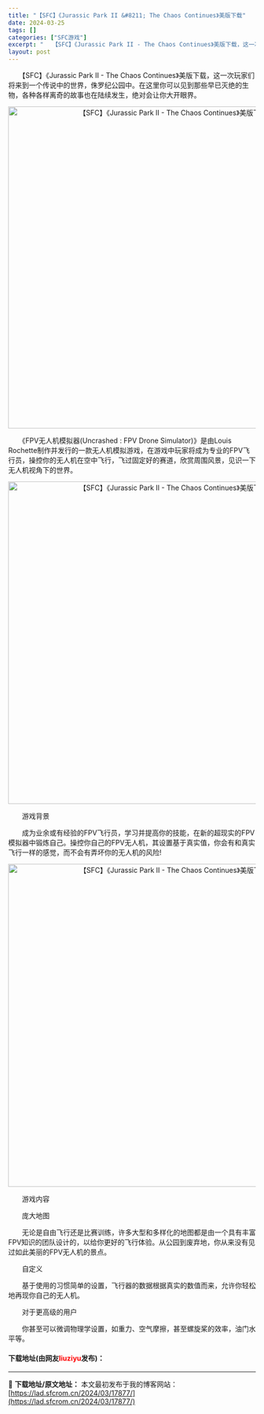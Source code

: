 ```yaml
---
title: "【SFC】《Jurassic Park II &#8211; The Chaos Continues》美版下载"
date: 2024-03-25
tags: []
categories: ["SFC游戏"]
excerpt: "　　【SFC】《Jurassic Park II - The Chaos Continues》美版下载，这一次玩家们将来到一个传说中的世界，侏罗纪公园中。在这里你可以见到那些早已灭绝的生物，各种各样离奇的故事也在陆续发生，绝对会让你大开眼界。 　　《FPV无人机模拟器(Uncrashed : FPV&hellip;"
layout: post
---
```


 <p>　　【SFC】《Jurassic Park II - The Chaos Continues》美版下载，这一次玩家们将来到一个传说中的世界，侏罗纪公园中。在这里你可以见到那些早已灭绝的生物，各种各样离奇的故事也在陆续发生，绝对会让你大开眼界。</p> <p align="center"><img align="" border="0" src="https://lad.sfcrom.cn/wp-content/uploads/2024/03/20240324_6600bc93ee9f9.png" width="655" alt="【SFC】《Jurassic Park II - The Chaos Continues》美版下载" /></p> <p>　　《FPV无人机模拟器(Uncrashed : FPV Drone Simulator)》是由Louis Rochette制作并发行的一款无人机模拟游戏，在游戏中玩家将成为专业的FPV飞行员，操控你的无人机在空中飞行，飞过固定好的赛道，欣赏周围风景，见识一下无人机视角下的世界。</p> <p align="center"><img align="" border="0" src="https://lad.sfcrom.cn/wp-content/uploads/2024/03/20240324_6600bc955bf6e.png" width="656" alt="【SFC】《Jurassic Park II - The Chaos Continues》美版下载" /></p> <p>　　游戏背景</p> <p>　　成为业余或有经验的FPV飞行员，学习并提高你的技能，在新的超现实的FPV模拟器中锻炼自己。操控你自己的FPV无人机，其设置基于真实值，你会有和真实飞行一样的感觉，而不会有弄坏你的无人机的风险!</p> <p align="center"><img align="" border="0" src="https://lad.sfcrom.cn/wp-content/uploads/2024/03/20240324_6600bc969fb0a.png" width="657" alt="【SFC】《Jurassic Park II - The Chaos Continues》美版下载" /></p> <p>　　游戏内容</p> <p>　　庞大地图</p> <p>　　无论是自由飞行还是比赛训练，许多大型和多样化的地图都是由一个具有丰富FPV知识的团队设计的，以给你更好的飞行体验。从公园到废弃地，你从来没有见过如此美丽的FPV无人机的景点。</p> <p>　　自定义</p> <p>　　基于使用的习惯简单的设置，飞行器的数据根据真实的数值而来，允许你轻松地再现你自己的无人机。</p> <p>　　对于更高级的用户</p> <p>　　你甚至可以微调物理学设置，如重力、空气摩擦，甚至螺旋桨的效率，油门水平等。</p> <p><h4>下载地址(由网友<font color="red">liuziyu</font>发布)：</h4></p> 

---
📖 **下载地址/原文地址：** 本文最初发布于我的博客网站：[https://lad.sfcrom.cn/2024/03/17877/](https://lad.sfcrom.cn/2024/03/17877/)
